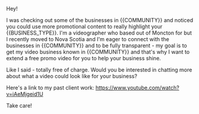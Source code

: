 Hey!

I was checking out some of the businesses in {{COMMUNITY}} and noticed you could use more promotional content to really highlight your {{BUSINESS_TYPE}}. I'm a videographer who based out of Moncton for but I recently moved to Nova Scotia and I'm eager to connect with the businesses in {{COMMUNITY}} and to be fully transparent - my goal is to get my video business known in {{COMMUNITY}} and that's why I want to extend a free promo video for you to help your business shine.

Like I said - totally free of charge. Would you be interested in chatting more about what a video could look like for your business?

Here's a link to my past client work: https://www.youtube.com/watch?v=iAeMjgeid1U

Take care!